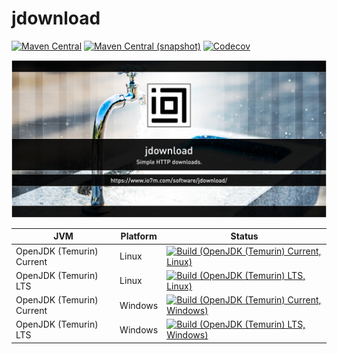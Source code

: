 jdownload
===

[![Maven Central](https://img.shields.io/maven-central/v/com.io7m.jdownload/com.io7m.jdownload.svg?style=flat-square)](http://search.maven.org/#search%7Cga%7C1%7Cg%3A%22com.io7m.jdownload%22)
[![Maven Central (snapshot)](https://img.shields.io/nexus/s/com.io7m.jdownload/com.io7m.jdownload?server=https%3A%2F%2Fs01.oss.sonatype.org&style=flat-square)](https://s01.oss.sonatype.org/content/repositories/snapshots/com/io7m/jdownload/)
[![Codecov](https://img.shields.io/codecov/c/github/io7m/jdownload.svg?style=flat-square)](https://codecov.io/gh/io7m/jdownload)

![com.io7m.jdownload](./src/site/resources/jdownload.jpg?raw=true)

| JVM | Platform | Status |
|-----|----------|--------|
| OpenJDK (Temurin) Current | Linux | [![Build (OpenJDK (Temurin) Current, Linux)](https://img.shields.io/github/actions/workflow/status/io7m/jdownload/main.linux.temurin.current.yml)](https://github.com/io7m/jdownload/actions?query=workflow%3Amain.linux.temurin.current)|
| OpenJDK (Temurin) LTS | Linux | [![Build (OpenJDK (Temurin) LTS, Linux)](https://img.shields.io/github/actions/workflow/status/io7m/jdownload/main.linux.temurin.lts.yml)](https://github.com/io7m/jdownload/actions?query=workflow%3Amain.linux.temurin.lts)|
| OpenJDK (Temurin) Current | Windows | [![Build (OpenJDK (Temurin) Current, Windows)](https://img.shields.io/github/actions/workflow/status/io7m/jdownload/main.windows.temurin.current.yml)](https://github.com/io7m/jdownload/actions?query=workflow%3Amain.windows.temurin.current)|
| OpenJDK (Temurin) LTS | Windows | [![Build (OpenJDK (Temurin) LTS, Windows)](https://img.shields.io/github/actions/workflow/status/io7m/jdownload/main.windows.temurin.lts.yml)](https://github.com/io7m/jdownload/actions?query=workflow%3Amain.windows.temurin.lts)|

